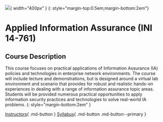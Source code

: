 ![](/assets/cmu-ini-wordmark.png){ width="400px" }
{: style="margin-top:0.5em;margin-bottom:2em"}

# Applied Information Assurance (INI 14-761)

## Course Description

This course focuses on practical applications of Information Assurance (IA) policies and technologies in enterprise network environments.  The course will include lecture and demonstrations, but is designed around a virtual lab environment and scenario that provides for robust and realistic hands-on experiences in dealing with a range of information assurance topic areas.  Students will be provided numerous practical opportunities to apply information security practices and technologies to solve real-world IA problems.
{: style="margin-bottom:2em" }

[Instructors](instructors){ .md-button } [Syllabus](syllabus){ .md-button .md-button--primary }
